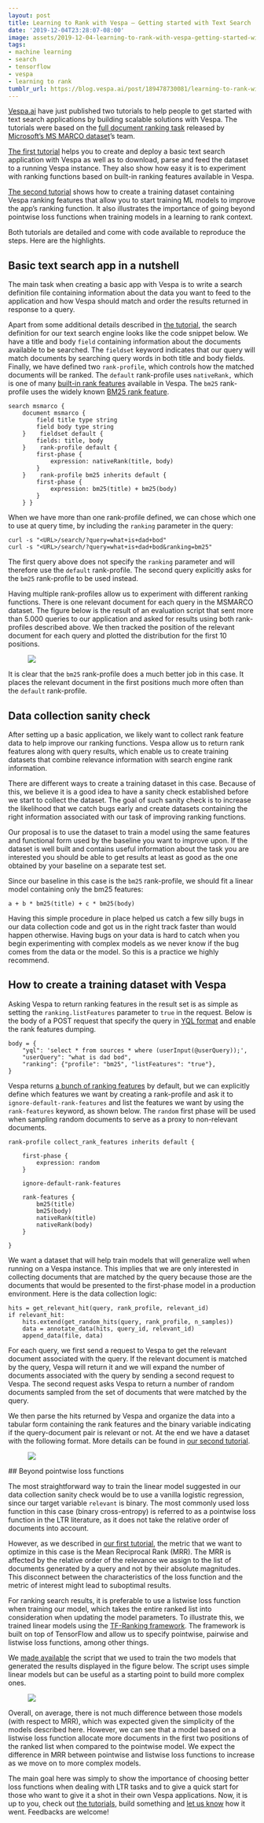 ```yaml
---
layout: post
title: Learning to Rank with Vespa – Getting started with Text Search
date: '2019-12-04T23:28:07-08:00'
image: assets/2019-12-04-learning-to-rank-with-vespa-getting-started-with/0280c78756d9a59068630a85ff30aad3876cdf97.png
tags:
- machine learning
- search
- tensorflow
- vespa
- learning to rank
tumblr_url: https://blog.vespa.ai/post/189478730081/learning-to-rank-with-vespa-getting-started-with
---
```

[Vespa.ai](https://vespa.ai/) have just published two tutorials to help people to get started with text search applications by building scalable solutions with Vespa. The tutorials were based on the [full document ranking task](https://github.com/microsoft/TREC-2019-Deep-Learning#document-ranking-task) released by [Microsoft’s MS MARCO dataset](http://www.msmarco.org/)’s team.

[The first tutorial](https://docs.vespa.ai/documentation/tutorials/text-search.html) helps you to create and deploy a basic text search application with Vespa as well as to download, parse and feed the dataset to a running Vespa instance. They also show how easy it is to experiment with ranking functions based on built-in ranking features available in Vespa.

[The second tutorial](https://docs.vespa.ai/documentation/tutorials/text-search-ml.html) shows how to create a training dataset containing Vespa ranking features that allow you to start training ML models to improve the app’s ranking function. It also illustrates the importance of going beyond pointwise loss functions when training models in a learning to rank context.

Both tutorials are detailed and come with code available to reproduce the steps. Here are the highlights.

## Basic text search app in a nutshell

The main task when creating a basic app with Vespa is to write a search definition file containing information about the data you want to feed to the application and how Vespa should match and order the results returned in response to a query.

Apart from some additional details described in [the tutorial](https://docs.vespa.ai/documentation/tutorials/text-search.html), the search definition for our text search engine looks like the code snippet below. We have a title and body `field` containing information about the documents available to be searched. The `fieldset` keyword indicates that our query will match documents by searching query words in both title and body fields. Finally, we have defined two `rank-profile`, which controls how the matched documents will be ranked. The `default` rank-profile uses `nativeRank,` which is one of many [built-in rank features](https://docs.vespa.ai/documentation/reference/rank-features.html) available in Vespa. The `bm25` rank-profile uses the widely known [BM25 rank feature](https://docs.vespa.ai/documentation/reference/bm25.html).

    search msmarco { 
        document msmarco {
            field title type string
            field body type string 
        }    fieldset default {
            fields: title, body
        }    rank-profile default {
            first-phase {
                expression: nativeRank(title, body)
            }
        }    rank-profile bm25 inherits default {
            first-phase {
                expression: bm25(title) + bm25(body)
            }
        } }

When we have more than one rank-profile defined, we can chose which one to use at query time, by including the `ranking` parameter in the query:

    curl -s "<URL>/search/?query=what+is+dad+bod"
    curl -s "<URL>/search/?query=what+is+dad+bod&ranking=bm25"

The first query above does not specify the `ranking` parameter and will therefore use the `default` rank-profile. The second query explicitly asks for the `bm25` rank-profile to be used instead.

Having multiple rank-profiles allow us to experiment with different ranking functions. There is one relevant document for each query in the MSMARCO dataset. The figure below is the result of an evaluation script that sent more than 5.000 queries to our application and asked for results using both rank-profiles described above. We then tracked the position of the relevant document for each query and plotted the distribution for the first 10 positions.

<figure data-orig-width="650" data-orig-height="700" class="tmblr-full"><img src="/assets/2019-12-04-learning-to-rank-with-vespa-getting-started-with/e873ef7129f426267ae17825c3b4accb4370ade3.png" data-orig-width="650" data-orig-height="700"></figure>

It is clear that the `bm25` rank-profile does a much better job in this case. It places the relevant document in the first positions much more often than the `default` rank-profile.

## Data collection sanity check

After setting up a basic application, we likely want to collect rank feature data to help improve our ranking functions. Vespa allow us to return rank features along with query results, which enable us to create training datasets that combine relevance information with search engine rank information.

There are different ways to create a training dataset in this case. Because of this, we believe it is a good idea to have a sanity check established before we start to collect the dataset. The goal of such sanity check is to increase the likelihood that we catch bugs early and create datasets containing the right information associated with our task of improving ranking functions.

Our proposal is to use the dataset to train a model using the same features and functional form used by the baseline you want to improve upon. If the dataset is well built and contains useful information about the task you are interested you should be able to get results at least as good as the one obtained by your baseline on a separate test set.

Since our baseline in this case is the `bm25` rank-profile, we should fit a linear model containing only the bm25 features:

    a + b * bm25(title) + c * bm25(body)

Having this simple procedure in place helped us catch a few silly bugs in our data collection code and got us in the right track faster than would happen otherwise. Having bugs on your data is hard to catch when you begin experimenting with complex models as we never know if the bug comes from the data or the model. So this is a practice we highly recommend.

## How to create a training dataset with Vespa

Asking Vespa to return ranking features in the result set is as simple as setting the `ranking.listFeatures` parameter to `true` in the request. Below is the body of a POST request that specify the query in [YQL format](https://docs.vespa.ai/documentation/query-language.html) and enable the rank features dumping.

    body = {
        "yql": 'select * from sources * where (userInput(@userQuery));',
        "userQuery": "what is dad bod",
        "ranking": {"profile": "bm25", "listFeatures": "true"},
    }

Vespa returns [a bunch of ranking features](https://github.com/vespa-engine/system-test/blob/master/tests/search/rankfeatures/dump.txt) by default, but we can explicitly define which features we want by creating a rank-profile and ask it to `ignore-default-rank-features` and list the features we want by using the `rank-features` keyword, as shown below. The `random` first phase will be used when sampling random documents to serve as a proxy to non-relevant documents.

    rank-profile collect_rank_features inherits default {
    
        first-phase {
            expression: random
        }
    
        ignore-default-rank-features
    
        rank-features {
            bm25(title)
            bm25(body)
            nativeRank(title)
            nativeRank(body)
        }
    
    }

We want a dataset that will help train models that will generalize well when running on a Vespa instance. This implies that we are only interested in collecting documents that are matched by the query because those are the documents that would be presented to the first-phase model in a production environment. Here is the data collection logic:

    hits = get_relevant_hit(query, rank_profile, relevant_id)
    if relevant_hit:
        hits.extend(get_random_hits(query, rank_profile, n_samples))
        data = annotate_data(hits, query_id, relevant_id)
        append_data(file, data)

For each query, we first send a request to Vespa to get the relevant document associated with the query. If the relevant document is matched by the query, Vespa will return it and we will expand the number of documents associated with the query by sending a second request to Vespa. The second request asks Vespa to return a number of random documents sampled from the set of documents that were matched by the query.

We then parse the hits returned by Vespa and organize the data into a tabular form containing the rank features and the binary variable indicating if the query-document pair is relevant or not. At the end we have a dataset with the following format. More details can be found in [our second tutorial](https://docs.vespa.ai/documentation/tutorials/text-search-ml.html).

<figure class="tmblr-full" data-orig-height="268" data-orig-width="1324"><img src="/assets/2019-12-04-learning-to-rank-with-vespa-getting-started-with/27eb0eb7626c85140d8596d0a82c9dd8b5a558fe.png" data-orig-height="268" data-orig-width="1324"></figure>
## Beyond pointwise loss functions

The most straightforward way to train the linear model suggested in our data collection sanity check would be to use a vanilla logistic regression, since our target variable `relevant` is binary. The most commonly used loss function in this case (binary cross-entropy) is referred to as a pointwise loss function in the LTR literature, as it does not take the relative order of documents into account.

However, as we described in [our first tutorial](https://docs.vespa.ai/documentation/tutorials/text-search.html), the metric that we want to optimize in this case is the Mean Reciprocal Rank (MRR). The MRR is affected by the relative order of the relevance we assign to the list of documents generated by a query and not by their absolute magnitudes. This disconnect between the characteristics of the loss function and the metric of interest might lead to suboptimal results.

For ranking search results, it is preferable to use a listwise loss function when training our model, which takes the entire ranked list into consideration when updating the model parameters. To illustrate this, we trained linear models using the [TF-Ranking framework](https://github.com/tensorflow/ranking). The framework is built on top of TensorFlow and allow us to specify pointwise, pairwise and listwise loss functions, among other things.

We [made available](https://github.com/vespa-engine/sample-apps/tree/master/text-search) the script that we used to train the two models that generated the results displayed in the figure below. The script uses simple linear models but can be useful as a starting point to build more complex ones.

<figure class="tmblr-full" data-orig-height="700" data-orig-width="650"><img src="/assets/2019-12-04-learning-to-rank-with-vespa-getting-started-with/0280c78756d9a59068630a85ff30aad3876cdf97.png" data-orig-height="700" data-orig-width="650"></figure>

Overall, on average, there is not much difference between those models (with respect to MRR), which was expected given the simplicity of the models described here. However, we can see that a model based on a listwise loss function allocate more documents in the first two positions of the ranked list when compared to the pointwise model. We expect the difference in MRR between pointwise and listwise loss functions to increase as we move on to more complex models.

The main goal here was simply to show the importance of choosing better loss functions when dealing with LTR tasks and to give a quick start for those who want to give it a shot in their own Vespa applications. Now, it is up to you, check out [the tutorials](https://docs.vespa.ai/documentation/tutorials/text-search.html), build something and [let us know](https://twitter.com/vespaengine) how it went. Feedbacks are welcome!

